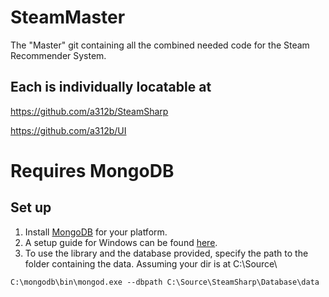 # SteamMaster
The "Master" git containing all the combined needed code for the Steam Recommender System.

## Each is individually locatable at
https://github.com/a312b/SteamSharp

https://github.com/a312b/UI


# Requires MongoDB 
## Set up
1. Install [MongoDB](https://www.mongodb.org/downloads#production) for your platform.
2. A setup guide for Windows can be found [here](https://docs.mongodb.org/manual/tutorial/install-mongodb-on-windows/).
3. To use the library and the database provided, specify the path to the folder containing the data.
Assuming your dir is at C:\Source\
```
C:\mongodb\bin\mongod.exe --dbpath C:\Source\SteamSharp\Database\data
```

